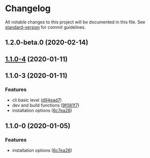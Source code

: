 # Changelog

All notable changes to this project will be documented in this file. See [standard-version](https://github.com/conventional-changelog/standard-version) for commit guidelines.

## 1.2.0-beta.0 (2020-02-14)

## [1.1.0-4](https://gitlab.com/tgtmedialtd/smartcloud/core/compare/v1.1.0-3...v1.1.0-4) (2020-01-11)

## 1.1.0-3 (2020-01-11)


### Features

* cli basic level ([d94ead7](https://gitlab.com/tgtmedialtd/smartcloud/core/commit/d94ead7a39442f80d59383462875ab02098dbb73))
* dev and build functions ([9f081f7](https://gitlab.com/tgtmedialtd/smartcloud/core/commit/9f081f703725014206a3a186355f2dde1bd42507))
* installation options ([6c7ea26](https://gitlab.com/tgtmedialtd/smartcloud/core/commit/6c7ea26c57a67297385240864b94e9fef6ae8a04))

## 1.1.0-0 (2020-01-05)


### Features

* installation options ([6c7ea26](https://gitlab.com/tgtmedialtd/smartcloud/core/commit/6c7ea26c57a67297385240864b94e9fef6ae8a04))

